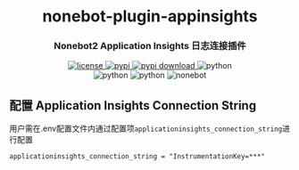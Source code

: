 <div align="center">

# nonebot-plugin-appinsights
### Nonebot2 Application Insights 日志连接插件

<a href="https://raw.githubusercontent.com/xzhouqd/nonebot-plugin-appinsights/main/LICENSE">
    <img src="https://img.shields.io/github/license/xzhouqd/nonebot-plugin-appinsights?style=for-the-badge" alt="license">
</a>
<a href="https://pypi.python.org/pypi/nonebot-plugin-appinsights">
    <img src="https://img.shields.io/pypi/v/nonebot-plugin-appinsights?color=green&style=for-the-badge" alt="pypi">
</a>
<a href="https://pypi.python.org/pypi/nonebot-plugin-appinsights">
    <img src="https://img.shields.io/pypi/dm/nonebot-plugin-appinsights?style=for-the-badge" alt="pypi download">
</a>
<img src="https://img.shields.io/badge/require_python-3.8+-blue?style=for-the-badge" alt="python">
<br />
<img src="https://img.shields.io/badge/tested_python-3.10.6-blue?style=for-the-badge" alt="python">
<img src="https://img.shields.io/badge/tested_env-go_cqhttp_1.0.0-blue?style=for-the-badge" alt="python">
<img src="https://img.shields.io/badge/tested_Nonebot-2.0.0_rc4-red?style=for-the-badge" alt="nonebot">
</div>

## 配置 Application Insights Connection String
用户需在.env配置文件内通过配置项`applicationinsights_connection_string`进行配置
```
applicationinsights_connection_string = "InstrumentationKey=***"
```

